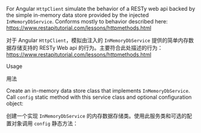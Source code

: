 For Angular `HttpClient` simulate the behavior of a RESTy web api
backed by the simple in-memory data store provided by the injected `InMemoryDbService`.
Conforms mostly to behavior described here:
https://www.restapitutorial.com/lessons/httpmethods.html

对于 Angular `HttpClient`，模拟由注入的 `InMemoryDbService` 提供的简单内存数据存储支持的 RESTy
Web api 的行为。主要符合此处描述的行为：
https://www.restapitutorial.com/lessons/httpmethods.html

Usage

用法

Create an in-memory data store class that implements `InMemoryDbService`.
Call `config` static method with this service class and optional configuration object:

创建一个实现 `InMemoryDbService` 的内存数据存储类。使用此服务类和可选的配置对象调用 `config`
静态方法：